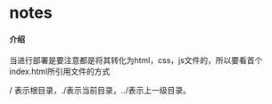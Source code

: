 # notes

#### 介绍
当进行部署是要注意都是将其转化为html，css，js文件的，所以要看首个index.html所引用文件的方式

/ 表示根目录，./表示当前目录，../表示上一级目录。
